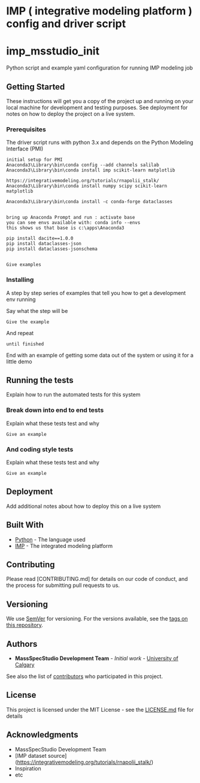 # IMP ( integrative modeling platform ) config and driver script
# imp_msstudio_init

Python script and example yaml configuration for running IMP modeling job

## Getting Started

These instructions will get you a copy of the project up and running on your local machine for development and testing purposes. 
See deployment for notes on how to deploy the project on a live system.

### Prerequisites

The driver script runs with python 3.x and depends on the Python Modeling Interface (PMI)

```
initial setup for PMI
Anaconda3\Library\bin\conda config --add channels salilab
Anaconda3\Library\bin\conda install imp scikit-learn matplotlib

https://integrativemodeling.org/tutorials/rnapolii_stalk/
Anaconda3\Library\bin\conda install numpy scipy scikit-learn matplotlib

Anaconda3\Library\bin\conda install -c conda-forge dataclasses


bring up Anaconda Prompt and run : activate base
you can see envs available with: conda info --envs
this shows us that base is c:\apps\Anaconda3

pip install dacite==1.0.0
pip install dataclasses-json
pip install dataclasses-jsonschema


```

```
Give examples
```

### Installing

A step by step series of examples that tell you how to get a development env running

Say what the step will be

```
Give the example
```

And repeat

```
until finished
```

End with an example of getting some data out of the system or using it for a little demo

## Running the tests

Explain how to run the automated tests for this system

### Break down into end to end tests

Explain what these tests test and why

```
Give an example
```

### And coding style tests

Explain what these tests test and why

```
Give an example
```

## Deployment

Add additional notes about how to deploy this on a live system

## Built With

* [Python](https://github.com/pellst/imp_msstudio_init) - The language used
* [IMP](https://integrativemodeling.org/tutorials/rnapolii_stalk/) - The integrated modeling platform 

## Contributing

Please read [CONTRIBUTING.md] for details on our code of conduct, and the process for submitting pull requests to us.

## Versioning

We use [SemVer](http://semver.org/) for versioning. For the versions available, see the [tags on this repository](https://github.com/your/project/tags). 

## Authors

* **MassSpecStudio Development Team** - *Initial work* - [University of Calgary](https://github.com/pellst/imp_msstudio_init)

See also the list of [contributors](https://github.com/pellst/imp_msstudio_init/contributors) who participated in this project.

## License

This project is licensed under the MIT License - see the [LICENSE.md](LICENSE.md) file for details

## Acknowledgments

* MassSpecStudio Development Team
* [IMP dataset source] (https://integrativemodeling.org/tutorials/rnapolii_stalk/)
* Inspiration
* etc

